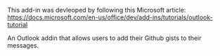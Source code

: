 This add-in was devleoped by following this Microsoft article: https://docs.microsoft.com/en-us/office/dev/add-ins/tutorials/outlook-tutorial

An Outlook addin that allows users to add their Github gists to their messages.
